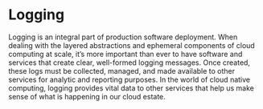 # Logging

Logging is an integral part of production software deployment. When dealing with the layered abstractions and ephemeral components of cloud computing at scale, it’s more important than ever to have software and services that create clear, well-formed logging messages. Once created, these logs must be collected, managed, and made available to other services for analytic and reporting purposes. In the world of cloud native computing, logging provides vital data to other services that help us make sense of what is happening in our cloud estate.